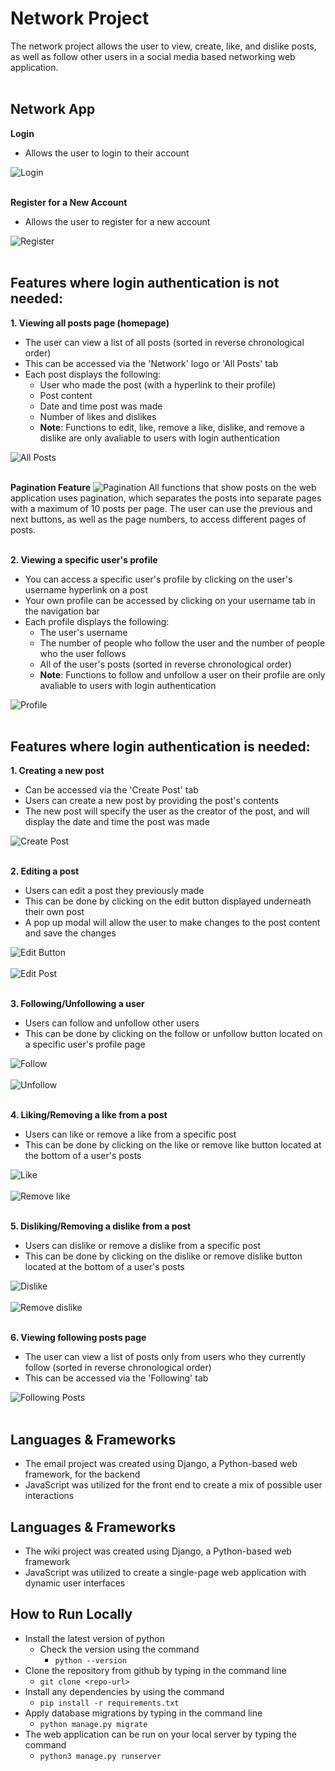 # Network Project
The network project allows the user to view, create, like, and dislike posts, as well as follow other users in a social media based networking web application.
<br></br>

## Network App
**Login**
- Allows the user to login to their account
&nbsp;

![Login](/network/static/network/images/login.png?raw=true "Login")
<br></br>

**Register for a New Account**
- Allows the user to register for a new account
&nbsp;

![Register](/network/static/network/images/register.png?raw=true "Register")
<br></br>

## Features where login authentication is not needed:
**1. Viewing all posts page (homepage)**  
   - The user can view a list of all posts (sorted in reverse chronological order)
   - This can be accessed via the 'Network' logo or 'All Posts' tab
   - Each post displays the following:
     - User who made the post (with a hyperlink to their profile)
     - Post content
     - Date and time post was made
     - Number of likes and dislikes
     - **Note**: Functions to edit, like, remove a like, dislike, and remove a dislike are only avaliable to users with login authentication
&nbsp;

![All Posts](/network/static/network/images/all_posts.png?raw=true "All Posts")
<br></br>   

**Pagination Feature**
![Pagination](/network/static/network/images/pagination.png?raw=true "Pagination")
All functions that show posts on the web application uses pagination, which separates the posts into separate pages with a maximum of 10 posts per page. The user can use the previous and next buttons, as well as the page numbers, to access different pages of posts.
<br></br>   
   
**2. Viewing a specific user's profile**  
   - You can access a specific user's profile by clicking on the user's username hyperlink on a post
   - Your own profile can be accessed by clicking on your username tab in the navigation bar
   - Each profile displays the following:
      - The user's username
      - The number of people who follow the user and the number of people who the user follows
      - All of the user's posts (sorted in reverse chronological order)
      - **Note**: Functions to follow and unfollow a user on their profile are only avaliable to users with login authentication
&nbsp;

![Profile](/network/static/network/images/profile.png?raw=true "Profile")
<br></br>


## Features where login authentication is needed:
**1. Creating a new post**
   - Can be accessed via the 'Create Post' tab
   - Users can create a new post by providing the post's contents
   - The new post will specify the user as the creator of the post, and will display the date and time the post was made
&nbsp;

![Create Post](/network/static/network/images/create.png?raw=true "Create Post")
<br></br>

**2. Editing a post**
   - Users can edit a post they previously made
   - This can be done by clicking on the edit button displayed underneath their own post
   - A pop up modal will allow the user to make changes to the post content and save the changes
&nbsp;

![Edit Button](/network/static/network/images/edit_button.png?raw=true "Edit Button")
<br></br>
![Edit Post](/network/static/network/images/edit.png?raw=true "Edit Post")
<br></br>

**3. Following/Unfollowing a user**
   - Users can follow and unfollow other users
   - This can be done by clicking on the follow or unfollow button located on a specific user's profile page
&nbsp;

![Follow](/network/static/network/images/follow.png?raw=true "Follow")
<br></br>
![Unfollow](/network/static/network/images/unfollow.png?raw=true "Unfollow")
<br></br>

**4. Liking/Removing a like from a post**
   - Users can like or remove a like from a specific post
   - This can be done by clicking on the like or remove like button located at the bottom of a user's posts
&nbsp;

![Like](/network/static/network/images/like.png?raw=true "Like")
<br></br>
![Remove like](/network/static/network/images/remove_like.png?raw=true "Remove Like")
<br></br>

**5. Disliking/Removing a dislike from a post**
   - Users can dislike or remove a dislike from a specific post
   - This can be done by clicking on the dislike or remove dislike button located at the bottom of a user's posts
&nbsp;

![Dislike](/network/static/network/images/dislike.png?raw=true "Dislike")
<br></br>
![Remove dislike](/network/static/network/images/remove_dislike.png?raw=true "Remove Dislike")
<br></br>

**6. Viewing following posts page**
   - The user can view a list of posts only from users who they currently follow (sorted in reverse chronological order)
   - This can be accessed via the 'Following' tab
&nbsp;

![Following Posts](/network/static/network/images/following.png?raw=true "Following Posts")
<br></br>

## Languages & Frameworks
- The email project was created using Django, a Python-based web framework, for the backend
- JavaScript was utilized for the front end to create a mix of possible user interactions

## Languages & Frameworks
- The wiki project was created using Django, a Python-based web framework
- JavaScript was utilized to create a single-page web application with dynamic user interfaces

## How to Run Locally
- Install the latest version of python
    - Check the version using the command
        - ```python --version```
- Clone the repository from github by typing in the command line
    - ```git clone <repo-url>```
- Install any dependencies by using the command
    - ```pip install -r requirements.txt```
- Apply database migrations by typing in the command line
    - ```python manage.py migrate```
- The web application can be run on your local server by typing the command
    - ```python3 manage.py runserver```
